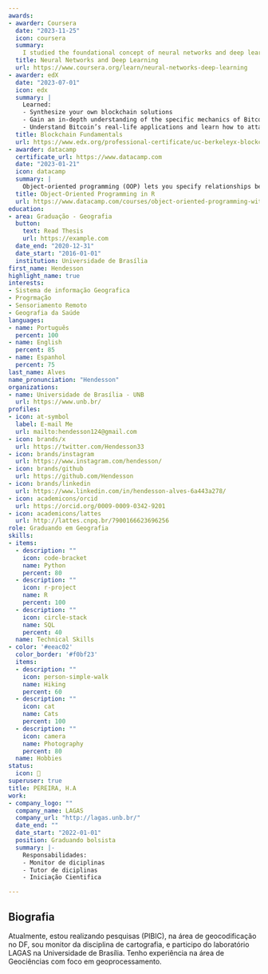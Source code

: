 ```yaml
---
awards:
- awarder: Coursera
  date: "2023-11-25"
  icon: coursera
  summary: 
    I studied the foundational concept of neural networks and deep learning. By the end, I was familiar with the significant technological trends driving the rise of deep learning; build, train, and apply fully connected deep neural networks; implement efficient (vectorized) neural networks; identify key parameters in a neural network’s architecture; and apply deep learning to your own applications.
  title: Neural Networks and Deep Learning
  url: https://www.coursera.org/learn/neural-networks-deep-learning
- awarder: edX
  date: "2023-07-01"
  icon: edx
  summary: |
    Learned:
    - Synthesize your own blockchain solutions
    - Gain an in-depth understanding of the specific mechanics of Bitcoin
    - Understand Bitcoin’s real-life applications and learn how to attack and destroy Bitcoin, Ethereum, smart contracts and Dapps, and alternatives to Bitcoin’s Proof-of-Work consensus algorithm
  title: Blockchain Fundamentals
  url: https://www.edx.org/professional-certificate/uc-berkeleyx-blockchain-fundamentals
- awarder: datacamp
  certificate_url: https://www.datacamp.com
  date: "2023-01-21"
  icon: datacamp
  summary: |
    Object-oriented programming (OOP) lets you specify relationships between functions and the objects that they can act on, helping you manage complexity in your code. This is an intermediate level course, providing an introduction to OOP, using the S3 and R6 systems. S3 is a great day-to-day R programming tool that simplifies some of the functions that you write. R6 is especially useful for industry-specific analyses, working with web APIs, and building GUIs.
  title: Object-Oriented Programming in R
  url: https://www.datacamp.com/courses/object-oriented-programming-with-s3-and-r6-in-r
education:
- area: Graduação - Geografia
  button:
    text: Read Thesis
    url: https://example.com
  date_end: "2020-12-31"
  date_start: "2016-01-01"
  institution: Universidade de Brasília 
first_name: Hendesson
highlight_name: true
interests:
- Sistema de informação Geografica
- Progrmação
- Sensoriamento Remoto
- Geografia da Saúde 
languages:
- name: Português
  percent: 100
- name: English
  percent: 85
- name: Espanhol 
  percent: 75
last_name: Alves
name_pronunciation: "Hendesson"
organizations:
- name: Universidade de Brasília - UNB
  url: https://www.unb.br/
profiles:
- icon: at-symbol
  label: E-mail Me
  url: mailto:hendesson124@gmail.com
- icon: brands/x
  url: https://twitter.com/Hendesson33
- icon: brands/instagram
  url: https://www.instagram.com/hendesson/
- icon: brands/github
  url: https://github.com/Hendesson
- icon: brands/linkedin
  url: https://www.linkedin.com/in/hendesson-alves-6a443a278/
- icon: academicons/orcid
  url: https://orcid.org/0009-0009-0342-9201
- icon: academicons/lattes
  url: http://lattes.cnpq.br/7900166623696256
role: Graduando em Geografia
skills:
- items:
  - description: ""
    icon: code-bracket
    name: Python
    percent: 80
  - description: ""
    icon: r-project
    name: R
    percent: 100
  - description: ""
    icon: circle-stack
    name: SQL
    percent: 40
  name: Technical Skills
- color: '#eeac02'
  color_border: '#f0bf23'
  items:
  - description: ""
    icon: person-simple-walk
    name: Hiking
    percent: 60
  - description: ""
    icon: cat
    name: Cats
    percent: 100
  - description: ""
    icon: camera
    name: Photography
    percent: 80
  name: Hobbies
status:
  icon: 📡
superuser: true
title: PEREIRA, H.A
work:
- company_logo: ""
  company_name: LAGAS
  company_url: "http://lagas.unb.br/"
  date_end: ""
  date_start: "2022-01-01"
  position: Graduando bolsista
  summary: |-
    Responsabilidades:
    - Monitor de diciplinas
    - Tutor de diciplinas 
    - Iniciação Cientifica 

---
```


## Biografia 
Atualmente, estou realizando pesquisas (PIBIC), na área de geocodificação no DF, sou monitor da disciplina de cartografia, e participo do laboratório LAGAS na Universidade de Brasília. Tenho experiência na área de Geociências com foco em geoprocessamento.
